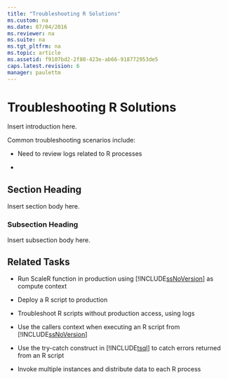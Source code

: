 ```yaml
---
title: "Troubleshooting R Solutions"
ms.custom: na
ms.date: 07/04/2016
ms.reviewer: na
ms.suite: na
ms.tgt_pltfrm: na
ms.topic: article
ms.assetid: f9107bd2-2f80-423e-ab66-918772953de5
caps.latest.revision: 6
manager: paulettm
---
```

# Troubleshooting R Solutions
Insert introduction here.  
  
 Common troubleshooting scenarios include:  
  
-   Need to review logs related to R processes  
  
-  
  
## Section Heading  
 Insert section body here.  
  
### Subsection Heading  
 Insert subsection body here.  
  
##  <a name="bkmk_RelatedTasks"></a> Related Tasks  
  
-   Run ScaleR function in production using [!INCLUDE[ssNoVersion](../../Topics/TopicNameContainA/tokens/ssNoVersion_md.md)] as compute context  
  
-   Deploy a R script to production  
  
-   Troubleshoot R scripts without production access, using logs  
  
-   Use the callers context when executing an R script from [!INCLUDE[ssNoVersion](../../Topics/TopicNameContainA/tokens/ssNoVersion_md.md)]  
  
-   Use the try-catch construct in [!INCLUDE[tsql](../../Topics/TopicNameContainA/tokens/tsql_md.md)] to catch errors returned from an R script  
  
-   Invoke multiple instances and distribute data to each R process